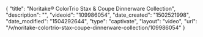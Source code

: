 {
    "title": "Noritake&reg; ColorTrio Stax &amp; Coupe Dinnerware Collection",
    "description": "",
    "videoid": "109986054",
    "date_created": "1502521998",
    "date_modified": "1504292644",
    "type": "captivate",
    "layout": "video",
    "url": "\/v\/noritake-colortrio-stax-coupe-dinnerware-collection\/109986054"
}